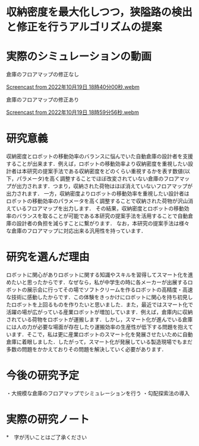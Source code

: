 # 収納密度を最大化しつつ，狭隘路の検出と修正を行うアルゴリズムの提案

# 実際のシミュレーションの動画
倉庫のフロアマップの修正なし

[Screencast from 2022年10月19日 18時40分00秒.webm](https://user-images.githubusercontent.com/63102510/200446607-304f3a74-6868-4ae0-b66d-78d1de3cb1a4.webm)

倉庫のフロアマップの修正あり

[Screencast from 2022年10月19日 18時59分56秒.webm](https://user-images.githubusercontent.com/63102510/200446722-070480ce-7896-49b9-9fc2-48467b39af85.webm)

# 研究意義
収納密度とロボットの移動効率のバランスに悩んでいた自動倉庫の設計者を支援することが出来ます．例えば，ロボットの移動効率より収納密度を重視したい設計者は本研究の提案手法である収納密度をどのくらい重視するかを表す数値(以下，パラメータ)を高く調整することでほぼ改変されていない倉庫のフロアマップが出力されます．つまり，収納された荷物はほぼ消えていないフロアマップが出力されます．
一方，収納密度よりロボットの移動効率を重視したい設計者はロボットの移動効率のパラメータを高く調整することで収納された荷物が沢山消えているフロアマップを出力します．
その結果，収納密度とロボットの移動効率のバランスを取ることが可能である本研究の提案手法を活用することで自動倉庫の設計者の負担を減らすことに繋がります．
なお，本研究の提案手法は様々な倉庫のフロアマップに対応出来る汎用性を持っています．

# 研究を選んだ理由
ロボットに関心がありロボットに関する知識やスキルを習得してスマート化を進めたいと思ったからです．なぜなら，私が中学生の時に各メーカーが出展するロボットの展示会に行ってその場でソフトクリームを作るロボットの高精度・高速な技術に感動したからです．この体験をきっかけにロボットに関心を持ち初見したロボットを上回るものを作りたいと思いました．また，最近ではスマート化で活躍の場が広がっている産業ロボットが増加しています．例えば，倉庫内に収納されている荷物をロボットが運搬します．しかし，スマート化が進んでいる倉庫には人の力が必要な場面が存在したり運搬効率の生産性が低下する問題を抱えています．そこで，私は更に産業ロボットのスマート化を発展させたいために自動倉庫に着眼しました．したがって，スマート化が発展している製造現場でもまだ多数の問題をかかえておりその問題を解決していく必要があります．

# 今後の研究予定

・大規模な倉庫のフロアマップでシミュレーションを行う
・勾配探索法の導入

# 実際の研究ノート



*　字が汚いことはご了承ください


